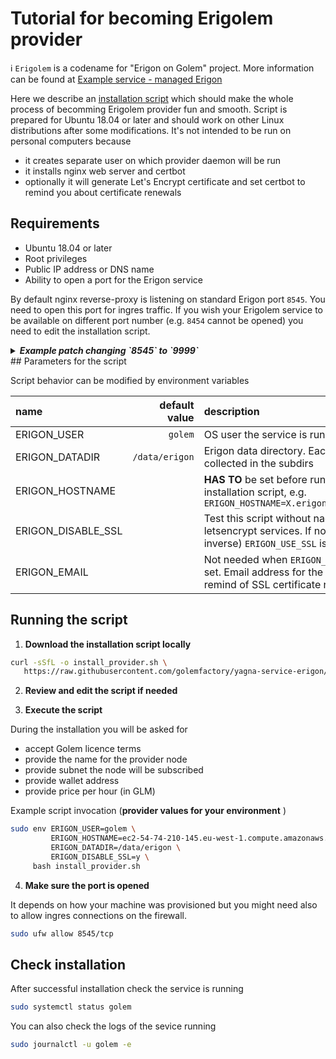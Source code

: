 # Tutorial for becoming Erigolem provider

:information_source: `Erigolem` is a codename for "Erigon on Golem" project. More information can be found at 
[Example service - managed Erigon](https://github.com/golemfactory/yagna-docs/tree/master/requestor-tutorials/service-development/service-example-2-managed-erigon.md)

Here we describe an [installation script](https://github.com/golemfactory/yagna-service-erigon/blob/master/install_provider.sh) which should make the whole process of becomming Erigolem provider fun and smooth. Script is prepared for Ubuntu 18.04 or later and should work on other Linux distributions after some modifications.
It's not intended to be run on personal computers because

* it creates separate user on which provider daemon will be run
* it installs nginx web server and certbot
* optionally it will generate Let's Encrypt certificate and set certbot to remind you about certificate renewals

## Requirements

* Ubuntu 18.04 or later
* Root privileges
* Public IP address or DNS name
* Ability to open a port for the Erigon service

By default nginx reverse-proxy is listening on standard Erigon port `8545`. You need to open this port for ingres traffic.
If you wish your Erigolem service to be available on different port number (e.g. `8454` cannot be opened) you need to edit the installation script.

<details>
    <summary><b><i>Example patch changing `8545` to `9999`</i></b></summary>

```diff
diff --git a/install_provider.sh b/install_provider.sh
index 2bb4de9..41ad5e2 100644
--- a/install_provider.sh
+++ b/install_provider.sh
@@ -161,8 +161,8 @@ http {
 
     # example.com
     server {
-        listen                               8545${ERIGON_USE_SSL:+ ssl http2};
-        listen                               [::]:8545${ERIGON_USE_SSL:+ ssl http2};
+        listen                               9999${ERIGON_USE_SSL:+ ssl http2};
+        listen                               [::]:9999${ERIGON_USE_SSL:+ ssl http2};
         server_name                          $ERIGON_HOSTNAME;
 
         ${ERIGON_USE_SSL:+# SSL}
@@ -240,7 +240,7 @@ mkdir -p "${ERIGON_USER_HOME}/.local/share/ya-runtime-erigon"
 
 cat >"${ERIGON_USER_HOME}/.local/share/ya-runtime-erigon/ya-runtime-erigon.json" <<EOF
 {
-  "public_addr": "https://${ERIGON_HOSTNAME}:8545",
+  "public_addr": "https://${ERIGON_HOSTNAME}:9999",
   "data_dir": "${ERIGON_DATADIR}",
   "passwd_tool_path": "htpasswd",
   "passwd_file_path": "/etc/nginx/erigon_htpasswd",

```

---
</details>
## Parameters for the script

Script behavior can be modified by environment variables

| name | default value | description |
| :-------- | ----------------: | :------------- |
| ERIGON_USER | `golem` | OS user the service is running on |
| ERIGON_DATADIR | `/data/erigon` | Erigon data directory. Each chain data is collected in the subdirs |
| ERIGON_HOSTNAME |   | __HAS TO__ be set before running the installation script, e.g. `ERIGON_HOSTNAME=X.erigon.golem.network`  |
| ERIGON_DISABLE_SSL |  | Test this script without nagging letsencrypt services. If not set, (the inverse) `ERIGON_USE_SSL` is set |
| ERIGON_EMAIL |  | Not needed when `ERIGON_DISABLE_SSL` is set. Email address for the certbot to remind of SSL certificate renewal. |

## Running the script

1. **Download the installation script locally**

```bash
curl -sSfL -o install_provider.sh \
   https://raw.githubusercontent.com/golemfactory/yagna-service-erigon/master/install_provider.sh
```

2. **Review and edit the script if needed**

3. **Execute the script**

During the installation you will be asked for

* accept Golem licence terms
* provide the name for the provider node
* provide subnet the node will be subscribed
* provide wallet address
* provide price per hour (in GLM)

Example script invocation (__provider values for your environment__ )

```bash
sudo env ERIGON_USER=golem \
         ERIGON_HOSTNAME=ec2-54-74-210-145.eu-west-1.compute.amazonaws.com \
         ERIGON_DATADIR=/data/erigon \
         ERIGON_DISABLE_SSL=y \
     bash install_provider.sh
```

4. **Make sure the port is opened**

It depends on how your machine was provisioned but you might need also to allow ingres connections on the firewall.

```bash
sudo ufw allow 8545/tcp
```

## Check installation

After successful installation check the service is running

```bash
sudo systemctl status golem
```

You can also check the logs of the sevice running

```bash
sudo journalctl -u golem -e
```
